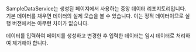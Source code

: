 ﻿SampleDataService는 생성된 페이지에서 사용하는 중앙 데이터 리포지토리입니다. 기본 데이터를 채우면 데이터의 실제 모습을 볼 수 있습니다.  이는 정적 데이터이므로 실행 버전에서는 아무런 차이가 없습니다.

데이터를 입력하여 페이지를 생성하고 변경한 후 입력한 데이터는 임시 데이터로 처리하여 제거해야 합니다.
